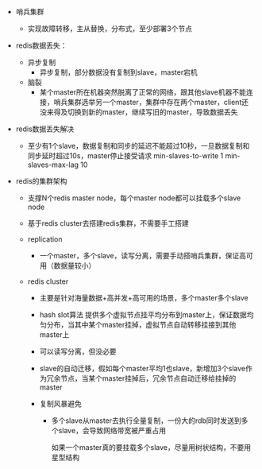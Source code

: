 - 哨兵集群

  - 实现故障转移，主从替换，分布式，至少部署3个节点

- redis数据丢失：

  - 异步复制
    - 异步复制，部分数据没有复制到slave，master宕机
  - 脑裂
    - 某个master所在机器突然脱离了正常的网络，跟其他slave机器不能连接，哨兵集群选举另一个master，集群中存在两个master，client还没来得及切换到新的master，继续写旧的master，导致数据丢失

- redis数据丢失解决

  - 至少有1个slave，数据复制和同步的延迟不能超过10秒，一旦数据复制和同步延时超过10s，master停止接受请求	min-slaves-to-write 1	min-slaves-max-lag 10

- redis的集群架构

  - 支撑N个redis master node，每个master node都可以挂载多个slave node

  - 基于redis cluster去搭建redis集群，不需要手工搭建

  - replication

    - 一个master，多个slave，读写分离，需要手动搭哨兵集群，保证高可用（数据量较小）

  - redis cluster

    - 主要是针对海量数据+高并发+高可用的场景，多个master多个slave

    - hash slot算法 提供多个虚拟节点挂平均分布到master上，保证数据均匀分布，当其中某个master挂掉，虚拟节点自动转移挂接到其他master上

    - 可以读写分离，但没必要

    - slave的自动迁移，假如每个master平均1也slave，新增加3个slave作为冗余节点，当某个master挂掉后，冗余节点自动迁移给挂掉的master

    - 复制风暴避免

      - 多个slave从master去执行全量复制，一份大的rdb同时发送到多个slave，会导致网络带宽被严重占用

        如果一个master真的要挂载多个slave，尽量用树状结构，不要用星型结构

    ​

